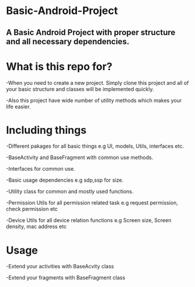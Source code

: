 # Basic-Android-Project
A Basic Android Project with proper structure and all necessary dependencies.
---

# What is this repo for?
-When you need to create a new project. Simply clone this project and all of your basic structure and classes will be implemented quickly.

-Also this project have wide number of utility methods which makes your life easier.



# Including things
-Different pakages for all basic things e.g UI, models, Utils, interfaces etc.

-BaseActivity and BaseFragment with common use methods.

-Interfaces for common use.

-Basic usage dependencies e.g sdp,ssp for size.

-Utility class for common and mostly used functions.

-Permission Utils for all permission related task e.g request permission, check permission etc

-Device Utils for all device relation functions e.g Screen size, Screen density, mac address etc


# Usage
-Extend your activities with BaseAcvity class

-Extend your fragments with BaseFragment class

